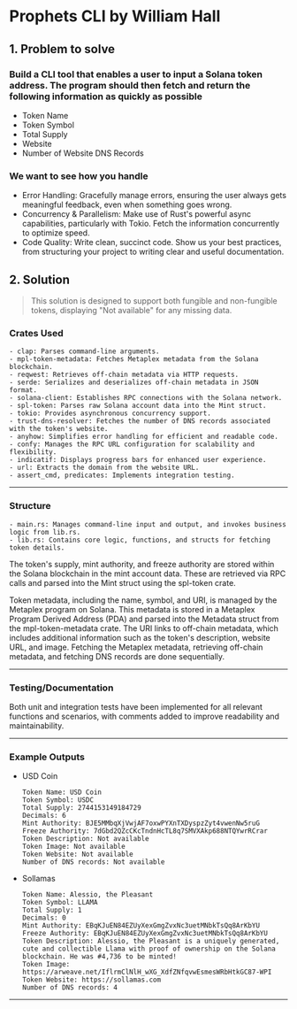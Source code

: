 # Prophets CLI by William Hall

## 1. Problem to solve

### Build a CLI tool that enables a user to input a Solana token address. The program should then fetch and return the following information as quickly as possible

- Token Name
- Token Symbol
- Total Supply
- Website
- Number of Website DNS Records

### We want to see how you handle

- Error Handling: Gracefully manage errors, ensuring the user always gets meaningful feedback, even when something goes wrong.
- Concurrency & Parallelism: Make use of Rust's powerful async capabilities, particularly with Tokio. Fetch the information concurrently to optimize speed.
- Code Quality: Write clean, succinct code. Show us your best practices, from structuring your project to writing clear and useful documentation.

## 2. Solution

> This solution is designed to support both fungible and non-fungible tokens, displaying "Not available" for any missing data.

### Crates Used

```
- clap: Parses command-line arguments.
- mpl-token-metadata: Fetches Metaplex metadata from the Solana blockchain.
- reqwest: Retrieves off-chain metadata via HTTP requests.
- serde: Serializes and deserializes off-chain metadata in JSON format.
- solana-client: Establishes RPC connections with the Solana network.
- spl-token: Parses raw Solana account data into the Mint struct.
- tokio: Provides asynchronous concurrency support.
- trust-dns-resolver: Fetches the number of DNS records associated with the token's website.
- anyhow: Simplifies error handling for efficient and readable code.
- confy: Manages the RPC URL configuration for scalability and flexibility.
- indicatif: Displays progress bars for enhanced user experience.
- url: Extracts the domain from the website URL.
- assert_cmd, predicates: Implements integration testing.
```

---

### Structure

```
- main.rs: Manages command-line input and output, and invokes business logic from lib.rs.
- lib.rs: Contains core logic, functions, and structs for fetching token details.
```

The token's supply, mint authority, and freeze authority are stored within the Solana blockchain in the mint account data. These are retrieved via RPC calls and parsed into the Mint struct using the spl-token crate.

Token metadata, including the name, symbol, and URI, is managed by the Metaplex program on Solana. This metadata is stored in a Metaplex Program Derived Address (PDA) and parsed into the Metadata struct from the mpl-token-metadata crate. The URI links to off-chain metadata, which includes additional information such as the token's description, website URL, and image. Fetching the Metaplex metadata, retrieving off-chain metadata, and fetching DNS records are done sequentially.

---

### Testing/Documentation

Both unit and integration tests have been implemented for all relevant functions and scenarios, with comments added to improve readability and maintainability.

---

### Example Outputs

- USD Coin
  ```
  Token Name: USD Coin
  Token Symbol: USDC
  Total Supply: 2744153149184729
  Decimals: 6
  Mint Authority: BJE5MMbqXjVwjAF7oxwPYXnTXDyspzZyt4vwenNw5ruG
  Freeze Authority: 7dGbd2QZcCKcTndnHcTL8q7SMVXAkp688NTQYwrRCrar
  Token Description: Not available
  Token Image: Not available
  Token Website: Not available
  Number of DNS records: Not available
  ```

- Sollamas
  ```
  Token Name: Alessio, the Pleasant
  Token Symbol: LLAMA
  Total Supply: 1
  Decimals: 0
  Mint Authority: EBqKJuEN84EZUyXexGmgZvxNc3uetMNbkTsQq8ArKbYU
  Freeze Authority: EBqKJuEN84EZUyXexGmgZvxNc3uetMNbkTsQq8ArKbYU
  Token Description: Alessio, the Pleasant is a uniquely generated, cute and collectible Llama with proof of ownership on the Solana blockchain. He was #4,736 to be minted!
  Token Image: https://arweave.net/IflrmClNlH_wXG_XdfZNfqvwEsmesWRbHtkGC87-WPI
  Token Website: https://sollamas.com
  Number of DNS records: 4
  ```
  
---